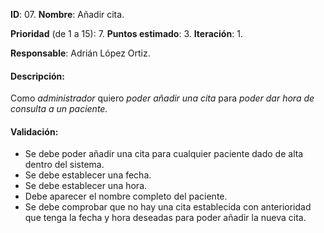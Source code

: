 **ID**: 07.
**Nombre**: Añadir cita.

**Prioridad** (de 1 a 15): 7.
**Puntos estimado**: 3.
**Iteración**: 1.

**Responsable**: Adrián López Ortiz.

#### Descripción:

Como _administrador_ quiero _poder añadir una cita_ para _poder dar hora de consulta a un paciente._

#### Validación:

*   Se debe poder añadir una cita para cualquier paciente dado de alta dentro del sistema.
*   Se debe establecer una fecha.
*   Se debe establecer una hora.
*   Debe aparecer el nombre completo del paciente.
*   Se debe comprobar que no hay una cita establecida con anterioridad que tenga la fecha y hora deseadas para poder añadir la nueva cita.